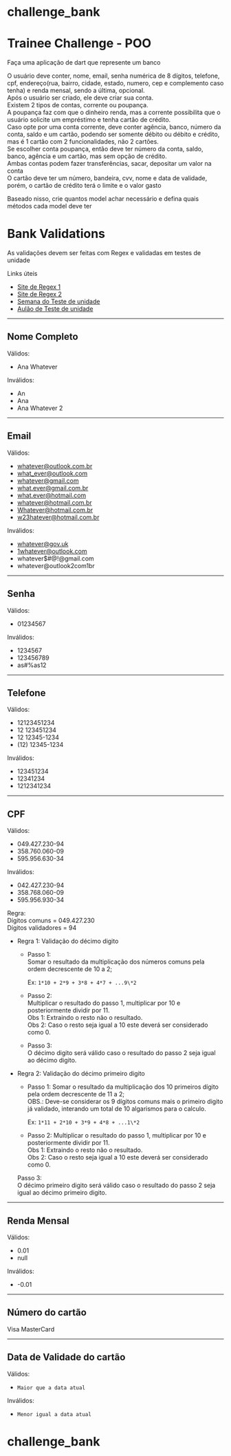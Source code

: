 # challenge_bank

# Trainee Challenge - POO

Faça uma aplicação de dart que represente um banco

O usuário deve conter, nome, email, senha numérica de 8 dígitos, telefone, cpf, endereço(rua, bairro, cidade, estado, numero, cep e complemento caso tenha) e renda mensal, sendo a última, opcional.  
Após o usuário ser criado, ele deve criar sua conta.  
Existem 2 tipos de contas, corrente ou poupança.  
A poupança faz com que o dinheiro renda, mas a corrente possibilita que o usuário solicite um empréstimo e tenha cartão de crédito.  
Caso opte por uma conta corrente, deve conter agência, banco, número da conta, saldo e um cartão, podendo ser somente débito ou débito e crédito, mas é 1 cartão com 2 funcionalidades, não 2 cartões.  
Se escolher conta poupança, então deve ter número da conta, saldo, banco, agência e um cartão, mas sem opção de crédito.  
Ambas contas podem fazer transferências, sacar, depositar um valor na conta  
O cartão deve ter um número, bandeira, cvv, nome e data de validade, porém, o cartão de crédito terá o limite e o valor gasto

Baseado nisso, crie quantos model achar necessário e defina quais métodos cada model deve ter


# Bank Validations

As validações devem ser feitas com Regex e validadas em testes de unidade

Links úteis

- [Site de Regex 1](https://regexr.com)
- [Site de Regex 2](https://www.debuggex.com)
- [Semana do Teste de unidade](https://www.youtube.com/watch?v=zlYQe-9QMug&list=PLlBnICoI-g-etEtbvgDnO40SYKOSktCj4&ab_channel=Flutterando)
- [Aulão de Teste de unidade](https://www.youtube.com/watch?v=BLHPRg8ickY&t=1s&ab_channel=Flutterando)

---
## Nome Completo

Válidos:
  - Ana Whatever

Inválidos:
  - An
  - Ana
  - Ana Whatever 2

---
## Email

Válidos:
  - whatever@outlook.com.br
  - what_ever@outlook.com
  - whatever@gmail.com
  - what.ever@gmail.com.br
  - what.ever@hotmail.com
  - whatever@hotmail.com.br
  - Whatever@hotmail.com.br
  - w23hatever@hotmail.com.br

Inválidos:
  - whatever@gov.uk
  - 1whatever@outlook.com
  - whatever$#@!@gmail.com
  - whatever@outlook2com1br

---
## Senha

Válidos:
  - 01234567  

Inválidos:
  - 1234567
  - 123456789
  - as#%as12

---
## Telefone

Válidos:
  - 12123451234
  - 12 123451234
  - 12 12345-1234
  - (12) 12345-1234

Inválidos:
  - 123451234
  - 12341234
  - 1212341234

---
## CPF
Válidos:
  - 049.427.230-94
  - 358.760.060-09
  - 595.956.630-34

Inválidos:
  - 042.427.230-94
  - 358.768.060-09
  - 595.956.930-34

Regra:  
Dígitos comuns = 049.427.230  
Dígitos validadores = 94

  - Regra 1: Validação do décimo digito
    - Passo 1:  
      Somar o resultado da multiplicação dos números comuns pela ordem decrescente de 10 a 2;

      Ex: `1*10 + 2*9 + 3*8 + 4*7 + ...9\*2`

    - Passo 2:  
      Multiplicar o resultado do passo 1, multiplicar por 10 e posteriormente dividir por 11.  
      Obs 1: Extraindo o resto não o resultado.  
      Obs 2: Caso o resto seja igual a 10 este deverá ser considerado como 0.

    - Passo 3:  
      O décimo digito será válido caso o resultado do passo 2 seja igual ao décimo digito.

  - Regra 2: Validação do décimo primeiro digito
    - Passo 1:
      Somar o resultado da multiplicação dos 10 primeiros dígito pela ordem decrescente de 11 a 2;  
      OBS.: Deve-se considerar os 9 dígitos comuns mais o primeiro digito já validado, interando um total de 10 algarismos para o calculo.

      Ex: `1*11 + 2*10 + 3*9 + 4*8 + ...1\*2`

    - Passo 2:
      Multiplicar o resultado do passo 1, multiplicar por 10 e posteriormente dividir por 11.  
      Obs 1: Extraindo o resto não o resultado.  
      Obs 2: Caso o resto seja igual a 10 este deverá ser considerado como 0.  

    Passo 3:  
      O décimo primeiro digito será válido caso o resultado do passo 2 seja igual ao décimo primeiro digito.

---
## Renda Mensal
Válidos:
- 0.01
- null

Inválidos:
- -0.01

---
## Número do cartão
Visa
MasterCard

---
## Data de Validade do cartão
Válidos:
- `Maior que a data atual`

Inválidos:
- `Menor igual a data atual`
# challenge_bank
